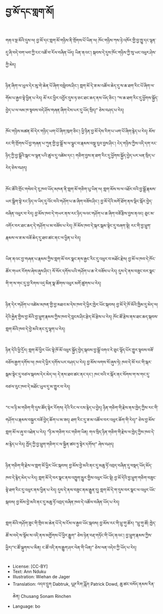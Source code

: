 # བྱ་མོ་དང་གླག་མོ།

##
གནའ་སྔ་མོའི་དུས་ལ། བྱ་མོ་དང་གླག་མོ་གཉིས་ནི་གྲོགས་པོ་ཡིན་ལ། ཁོང་གཉིས་ཀས་ཉེ་འཁོར་གྱི་བྱ་ཁྱུ་དང་ལྷན་དུ་ཞི་བདེ་བག་ཕབ་ཀྱི་ངང་འཚོ་བ་རོལ་བཞིན་ཡོད། ཡིན་ནའང་། སྐབས་དེ་དུས་ཁོང་གཉིས་ཀྱི་སུ་ཡང་འཕུར་ཤེས་ཀྱི་མེད།

##
ཉིན་ཞིག་ལ་ཡུལ་དེར་མུ་གེ་ཆེན་པོ་ཞིག་བསླེབས་ཤིང་། གླག་མོ་དེ་ཟ་མ་འཚོལ་ཆེད་དུ་ས་ཆ་ཐག་རིང་པོ་ཞིག་ལ་གོམ་པ་རྒྱབ་སྟེ་ཕྱིན་པ་རེད། མོ་རང་ཕྱིར་འབྱོར་དུས་ཧ་ཅང་ཐང་ཆད་ནས་ཡོད་ཅིང་། “ས་ཆ་ཐག་རིང་དུ་ཕྱོགས་སྐྱོད་བྱེད་པ་ལ་ལམ་ཁ་སྟབས་བདེ་ཤོས་གཞན་ཞིག་ངེས་པར་དུ་ཡོད་སྲིད།” ཅེས་བཤད་པ་རེད།

##
ཁོང་གཉིས་མཚན་མོ་དེར་གཉིད་ཡག་པོ་ཞིག་ཁུག་ཅིང་། ཕྱི་ཉིན་བྱ་མོ་དེས་རིག་པ་ཡག་པོ་ཞིག་རྙེད་པ་རེད། མོས་རང་གི་གྲོགས་པོ་བྱ་གཞན་པ་ཀུན་གྱི་བྱ་སྒྲོ་ས་ལ་ལྷུང་བ་རྣམས་བསྡུ་རུབ་བྱས་ཤིང་། ངེད་གཉིས་ཀྱིས་འདི་དག་རང་ཉིད་ཀྱི་བྱ་སྒྲོའི་སྒང་ལ་ལྷན་པའི་ཚུལ་དུ་འཚེམ་དང་། གཅིག་བྱས་ན་ཐག་རིང་དུ་ཕྱོགས་སྐྱོད་བྱེད་པར་ཕན་སྲིད་པ་རེད་ཅེས་བཤད།

##
ཁོང་ཚོའི་གྲོང་གསེབ་དེ་རུ་ཁབ་ཡོད་མཁན་ནི་གླག་མོ་གཅིག་པུ་ཡིན་ལ། གླག་མོས་ས་ལ་འཐོར་བའི་བྱ་སྒྲོ་རྣམས་ཡར་སྒྲིག་སྟེ་རང་ཉིད་ལ་ཡིད་དུ་འོང་བའི་གཤོག་པ་ཆ་ཞིག་བཟོས་ཤིང་། བྱ་མོ་དེའི་མགོ་ཐོག་ནས་ལྡིང་སྐོར་བྱེད་བཞིན་འཕུར་བ་རེད། བྱ་མོས་ཁབ་དེ་གཡར་ནས་རང་ཉིད་ལའང་གཤོག་པ་ཆ་ཞིག་བཟོ་རྩིས་བྱས་ནའང། ཅུང་མ་འགོར་བར་ཐང་ཆད་དེ་གཤོག་པ་མ་བཟོས་པ་རེད། ཁོ་མོས་ཁབ་དེ་སྐར་སྒམ་སྟེང་དུ་བཞག་སྟེ། རང་གི་བྱ་ཕྲུག་རྣམས་ལ་ཟ་མ་བཟོ་ཆེད་དུ་ཐབ་ཚང་ནང་ལ་ཕྱིན་པ་རེད།

##
ཡིན་ནའང་བྱ་གཞན་པ་རྣམས་ཀྱིས་གླག་མོ་བར་སྣང་ནས་རྒྱང་རིང་དུ་འཕུར་བ་མཐོང་རྗེས། བྱ་མོ་ལ་ཁབ་དེ་ཁོང་ཚོར་གཡར་རོགས་ཞེས་ཞུས་ཤིང་། སོ་སོར་དགོས་པའི་གཤོག་པ་ཆ་རེ་བཟོས་པ་རེད། དུས་དེ་ནས་བཟུང་བར་སྣང་གི་ག་ས་གང་དུ་བྱ་རིགས་འདྲ་མིན་སྣ་ཚོགས་འཕུར་མགོ་ཚུགས་པ་རེད།

##
ཉིན་དེར་གཤོག་པ་འཚེམ་མཁན་གྱི་བྱ་མཐའ་མ་དེས་ཁབ་དེ་ཕྱིར་ཁྱེར་ཡོང་སྐབས། བྱ་མོ་དེ་ཁོ་མོའི་ཁྱིམ་དུ་མེད་ལ། དེའི་རྐྱེན་གྱིས་བྱ་མོའི་བྱ་ཕྲུག་རྣམས་ཀྱིས་ཁབ་དེ་བླངས་ཤིང་རྩེད་མོ་རྩེས་པ་རེད། ཁོང་ཚོ་རྩེས་ནས་ཐང་ཆད་སྐབས་གླག་མོའི་ཁབ་དེ་བྱེ་མའི་ནང་དུ་ལྷག་པ་རེད།

##
ཉིན་དེའི་ཕྱི་དྲོར། གླག་མོ་ཕྱིར་ཡོང་སྟེ་ཁོ་མོ་འཕུར་སྐྱོད་བྱེད་སྐབས་བྱ་སྒྲོ་འགའ་རེ་ཅུང་ལྷོད་པོར་གྱུར་སྟབས་བཟོ་བཅོས་རྒྱག་དགོས་ལ། ཁབ་དེ་ཕྱིར་དགོས་པར་བཤད་པ་རེད། བྱ་མོས་ལགས་སོ་ཞུས་ཏེ། ཁབ་དེ་མོ་རང་གི་སྐར་སྒམ་སྟེང་དུ་བཙལ་སྐབས་དེར་མེད་ལ། དེ་ནས་ཐབ་ཚང་ནང་དང་། ཁང་བའི་ར་སྐོར་ནང་སོགས་ག་ས་གང་དུ་བཙལ་རུང་ཁབ་དེ་མཐོང་ཡུལ་དུ་མ་གྱུར་བ་རེད།

##
“ང་ལ་ཉི་མ་གཅིག་གི་དུས་ཚོད་སྟེར་རོགས། དེའི་རིང་ལ་ངས་རྙེད་པ་བྱེད། ཉིན་གཅིག་གི་རྗེས་ནས་ཁྱེད་ཀྱིས་རང་གི་གཤོག་པ་རྣམས་བསྐྱར་བཟོ་བྱེད་ཆོག་པ་མ་ཟད། ཐག་རིང་དུ་ཟ་མ་འཚོལ་བར་འཕུར་ཆོག་གི་རེད།” ཅེས་བྱ་མོས་གླག་མོ་ལ་ཞུ་བ་འཐེན་པ་རེད། “ཉི་མ་གཅིག་རང་གཅིག་ཡིན། གལ་སྲིད་ཉིན་གཅིག་གི་རྗེས་ལ་ཁྱེད་ཀྱིས་ཁབ་དེ་མ་རྙེད་པ་རེད། ཁྱོད་ཀྱི་བྱ་ཕྲུག་གཅིག་ང་ལ་སྐྱིན་ཚབ་ཏུ་སྟེར་དགོས།” ཞེས་བཤད།

##
ཉིན་གཅིག་གི་རྗེས་ལ་གླག་མོ་ཕྱིར་ཡོང་སྐབས། བྱ་མོས་བྱེ་མའི་ནང་དུ་མཆུ་ཏོ་འབྲད་བཞིན་དུ་བསྡད་ཡོད་མོད་ཁབ་དེ་རྙེད་མེད་པ་རེད། གླག་མོ་དེ་བར་སྣང་ནས་འཁྱུག་མྱུར་གྱིས་འཕུར་ཡོང་སྟེ། བྱ་མོ་དེའི་བྱ་ཕྲུག་གཅིག་བཟུང་སྟེ་ཐག་རིང་དུ་འཕུར་ནས་ཕྱིན་པ་རེད། དུས་དེ་ནས་བཟུང་ནམ་རྒྱུན་དུ། གླག་མོ་དེ་ག་དུས་བར་སྣང་ལ་འཕུར་ཡོང་སྐབས། བྱ་མོས་བྱེ་མའི་ནང་དུ་མཆུ་ཏོ་འབྲད་བཞིན་ཁབ་དེ་འཚོལ་བཞིན་ཡོད་པ་རེད།

##
གླག་མོའི་གཤོག་ཟུང་གི་གྲིབ་མ་ཆེན་པོ་དེ་ས་ངོས་ལ་རྒྱབ་ཡོང་སྐབས། བྱ་མོས་རང་གི་ཕྲུ་གུ་ཚོར། “ཕྲུ་གུ་ཚོ། ཁྱེད་ཚོ་ས་བདེ་ས་སྙོམ་ས་འདི་ནས་མགྱོགས་པོ་ཕྱིར་རྒྱུག” ཅེས་ཉེན་བརྡ་གཏོང་གི་ཡོད་ནའང་། བྱ་ཕྲུག་རྣམས་ཀྱིས་ཕྱིར།“ང་ཚོ་ལྐུགས་པ་མིན། ང་ཚོ་འདི་ནས་རྒྱུག་ཤར་ལེན་གི་ཡིན།” ཅེས་ལན་འདེབ་ཀྱི་ཡོད་པ་རེད།

##
* License: [CC-BY]
* Text: Ann Nduku
* Illustration: Wiehan de Jager
* Translation: འདབ་དྲུག Dabtruk, པཱཊ་རིག་ཌཱོཌ། Patrick Dowd, ཆུ་ཚང་བསོད་ནམས་རིན་ཆེན། Chusang Sonam Rinchen
* Language: bo
